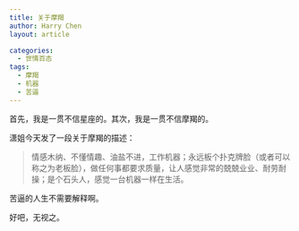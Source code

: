 ```yaml
---
title: 关于摩羯
author: Harry Chen
layout: article

categories:
  - 世情百态
tags:
  - 摩羯
  - 机器
  - 苦逼
---
```


  首先，我是一贯不信星座的。其次，我是一贯不信摩羯的。

  潇姐今天发了一段关于摩羯的描述：

> 情感木纳、不懂情趣、油盐不进，工作机器；永远板个扑克牌脸（或者可以称之为老板脸），做任何事都要求质量，让人感觉非常的兢兢业业、耐劳耐操；是个石头人，感觉一台机器一样在生活。

  苦逼的人生不需要解释啊。

  好吧，无视之。
